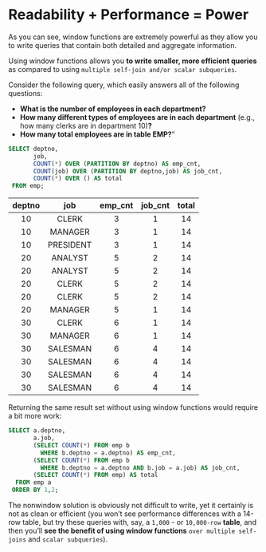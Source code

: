 # Readability + Performance = Power

As you can see, window functions are extremely powerful as they allow you to write queries that contain both detailed and aggregate information.

Using window functions allows you **to write smaller, more efficient queries** as compared to using `multiple self-join and/or scalar subqueries`.

Consider the following query, which easily answers all of the following questions:
- **What is the number of employees in each department?**
- **How many different types of employees are in each department** (e.g., how many clerks are in department 10)**?**
- **How many total employees are in table EMP?**”

```SQL
SELECT deptno,
       job,
       COUNT(*) OVER (PARTITION BY deptno) AS emp_cnt,
       COUNT(job) OVER (PARTITION BY deptno,job) AS job_cnt,
       COUNT(*) OVER () AS total
 FROM emp;
```

|deptno |    job    | emp_cnt | job_cnt | total|
|:-----:|:---------:|:-------:|:-------:|:----:|
|    10 | CLERK     |       3 |       1 |    14|
|    10 | MANAGER   |       3 |       1 |    14|
|    10 | PRESIDENT |       3 |       1 |    14|
|    20 | ANALYST   |       5 |       2 |    14|
|    20 | ANALYST   |       5 |       2 |    14|
|    20 | CLERK     |       5 |       2 |    14|
|    20 | CLERK     |       5 |       2 |    14|
|    20 | MANAGER   |       5 |       1 |    14|
|    30 | CLERK     |       6 |       1 |    14|
|    30 | MANAGER   |       6 |       1 |    14|
|    30 | SALESMAN  |       6 |       4 |    14|
|    30 | SALESMAN  |       6 |       4 |    14|
|    30 | SALESMAN  |       6 |       4 |    14|
|    30 | SALESMAN  |       6 |       4 |    14|

Returning the same result set without using window functions would require a bit more work:

```SQL
SELECT a.deptno,
       a.job,
       (SELECT COUNT(*) FROM emp b
         WHERE b.deptno = a.deptno) AS emp_cnt,
       (SELECT COUNT(*) FROM emp b
         WHERE b.deptno = a.deptno AND b.job = a.job) AS job_cnt,
       (SELECT COUNT(*) FROM emp) AS total
  FROM emp a
 ORDER BY 1,2;
```

The nonwindow solution is obviously not difficult to write, yet it certainly is not as clean or efficient (you won’t see performance differences with a 14-row table, but try these queries with, say, a `1,000` - or `10,000-row` **table**, and then you’ll **see the benefit of using window functions** `over multiple self-joins` and `scalar subqueries`).
